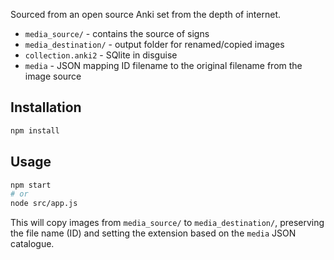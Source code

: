 Sourced from an open source Anki set from the depth of internet.


- `media_source/` - contains the source of signs
- `media_destination/` - output folder for renamed/copied images
- `collection.anki2` - SQlite in disguise
- `media` - JSON mapping ID filename to the original filename from the image source

## Installation

```sh
npm install
```

## Usage

```sh
npm start
# or
node src/app.js
```

This will copy images from `media_source/` to `media_destination/`, preserving the file name (ID) and setting the extension based on the `media` JSON catalogue.

